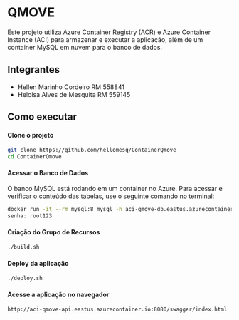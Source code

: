 
# QMOVE 

Este projeto utiliza Azure Container Registry (ACR) e Azure Container Instance (ACI) para armazenar e executar a aplicação, além de um container MySQL em nuvem para o banco de dados.

## Integrantes

- Hellen Marinho Cordeiro RM 558841
- Heloisa Alves de Mesquita RM 559145

## Como executar 

#### Clone o projeto
```bash
git clone https://github.com/hellomesq/ContainerQmove
cd ContainerQmove
```
#### Acessar o Banco de Dados
O banco MySQL está rodando em um container no Azure. Para acessar e verificar o conteúdo das tabelas, use o seguinte comando no terminal:
```bash
docker run -it --rm mysql:8 mysql -h aci-qmove-db.eastus.azurecontainer.io -P 3306 -u root -p
senha: root123
```
#### Criação do Grupo de Recursos
```bash
./build.sh
```
#### Deploy da aplicação
```bash
./deploy.sh
```
#### Acesse a aplicação no navegador
```bash
http://aci-qmove-api.eastus.azurecontainer.io:8080/swagger/index.html 
```


